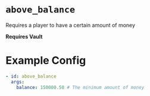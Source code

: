 # `above_balance`

Requires a player to have a certain amount of money

**Requires Vault**

# Example Config
```yaml
- id: above_balance
  args:
    balance: 150000.50 # The minimum amount of money
```
